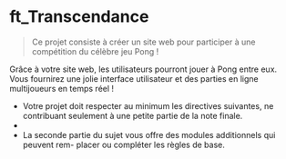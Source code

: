 # ft_Transcendance

> Ce projet consiste à créer un site web pour participer à une compétition du célèbre jeu Pong !

Grâce à votre site web, les utilisateurs pourront jouer à Pong entre eux. Vous fournirez une jolie interface utilisateur et des parties en ligne multijoueurs en temps réel !

 - Votre projet doit respecter au minimum les directives suivantes, ne contribuant seulement à une petite partie de la note finale.
 - 
 - La seconde partie du sujet vous offre des modules additionnels qui peuvent rem- placer ou compléter les règles de base.
